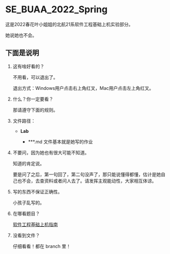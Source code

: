 # SE_BUAA_2022_Spring

这是2022春花叶小姐姐的北航21系软件工程基础上机实验部分。

她说她也不会。



## 下面是说明

1. 这有啥好看的？

   不用看，可以退出了。

   退出方式：Windows用户点击右上角红叉，Mac用户点击左上角红叉。

2. 什么？你一定要看？

   那请遵守下面的规则。

3. 文件路径：

   - **Lab**

     - ***.md 文件基本就是她写的作业

4. 不要问，因为她也有很大可能不知道。

   知道的肯定说。

   要是问了之后，第一句回了，第二句没声了，那只能说懂得都懂，估计是她自己也不会，去查资料或者问人去了。请发挥主观能动性，大家相互体谅。

5. 写的东西不保证正确性。

   小孩子乱写的。

6. 在哪看题目？

   [软件工程基础上机指南](https://super-buaa-2021.github.io/SE-Labs/)

7. 没看到文件？

   仔细看看！都在 branch 里！
